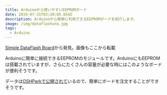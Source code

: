 ```yaml
---
title: Arduinoから使いやすいEEPROMボード
date: 2019-07-31T03:20:05.654Z
description: Arduinoから簡単に利用できるEEPROMボードを紹介します。
image: /img/dataflashuno.jpg
tags:
  - Arduino
---
```

[Simple DataFlash Board](http://www.technoblogy.com/show?2JMU)から発見。画像もここから転載

Arduinoに簡単に接続できるEEPROMのモジュールです。ArduinoにもEEPROMは搭載されていますが、さらにたくさんの容量が必要な時にはこのようなボードが便利そうです。

データは[OSHParkで公開されて](https://oshpark.com/shared_projects/tGiR6Nf6)いるので、簡単にボードを注文することができそうです。
